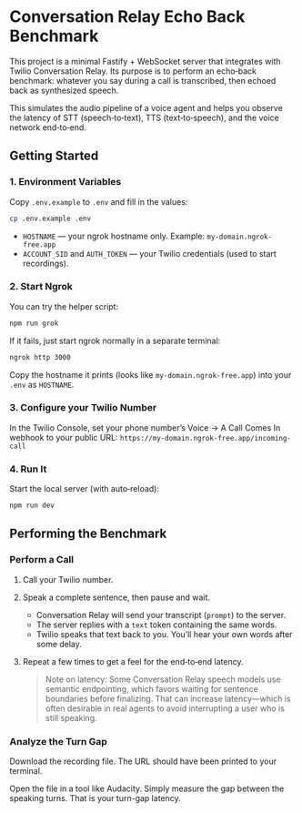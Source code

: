 # Conversation Relay Echo Back Benchmark

This project is a minimal Fastify + WebSocket server that integrates with Twilio Conversation Relay.
Its purpose is to perform an echo‑back benchmark: whatever you say during a call is transcribed, then echoed back as synthesized speech.

This simulates the audio pipeline of a voice agent and helps you observe the latency of STT (speech‑to‑text), TTS (text‑to‑speech), and the voice network end‑to‑end.

## Getting Started

### 1. Environment Variables

Copy `.env.example` to `.env` and fill in the values:

```bash
cp .env.example .env
```

- `HOSTNAME` — your ngrok hostname only. Example: `my-domain.ngrok-free.app`
- `ACCOUNT_SID` and `AUTH_TOKEN` — your Twilio credentials (used to start recordings).

### 2. Start Ngrok

You can try the helper script:

```bash
npm run grok
```

If it fails, just start ngrok normally in a separate terminal:

```bash
ngrok http 3000
```

Copy the hostname it prints (looks like `my-domain.ngrok-free.app`) into your `.env` as `HOSTNAME`.

### 3. Configure your Twilio Number

In the Twilio Console, set your phone number’s Voice → A Call Comes In webhook to your public URL: `https://my-domain.ngrok-free.app/incoming-call`

### 4. Run It

Start the local server (with auto‑reload):

```bash
npm run dev
```

## Performing the Benchmark

### Perform a Call

1. Call your Twilio number.
2. Speak a complete sentence, then pause and wait.
   - Conversation Relay will send your transcript (`prompt`) to the server.
   - The server replies with a `text` token containing the same words.
   - Twilio speaks that text back to you. You’ll hear your own words after some delay.
3. Repeat a few times to get a feel for the end‑to‑end latency.

   > Note on latency: Some Conversation Relay speech models use semantic endpointing, which favors waiting for sentence boundaries before finalizing. That can increase latency—which is often desirable in real agents to avoid interrupting a user who is still speaking.

### Analyze the Turn Gap

Download the recording file. The URL should have been printed to your terminal.

Open the file in a tool like Audacity. Simply measure the gap between the speaking turns. That is your turn-gap latency.
